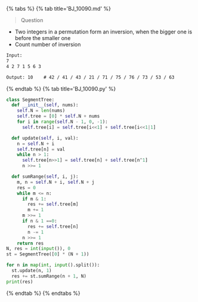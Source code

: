 {% tabs %}
{% tab title='BJ_10090.md' %}

> Question

* Two integers in а permutation form an inversion, when the bigger one is before the smaller one
* Count number of inversion

```txt
Input:
7
4 2 7 1 5 6 3

Output: 10    # 42 / 41 / 43 / 21 / 71 / 75 / 76 / 73 / 53 / 63
```

{% endtab %}
{% tab title='BJ_10090.py' %}

```py
class SegmentTree:
  def __init__(self, nums):
    self.N = len(nums)
    self.tree = [0] * self.N + nums
    for i in range(self.N - 1, 0, -1):
      self.tree[i] = self.tree[i<<1] + self.tree[i<<1|1]

  def update(self, i, val):
    n = self.N + i
    self.tree[n] = val
    while n > 1:
      self.tree[n>>1] = self.tree[n] + self.tree[n^1]
      n >>= 1

  def sumRange(self, i, j):
    m, n = self.N + i, self.N + j
    res = 0
    while m <= n:
      if m & 1:
        res += self.tree[m]
        m += 1
      m >>= 1
      if n & 1 ==0:
        res += self.tree[n]
        n -= 1
      n >>= 1
    return res
N, res = int(input()), 0
st = SegmentTree([0] * (N + 1))

for n in map(int, input().split()):
  st.update(n, 1)
  res += st.sumRange(n + 1, N)
print(res)
```

{% endtab %}
{% endtabs %}

